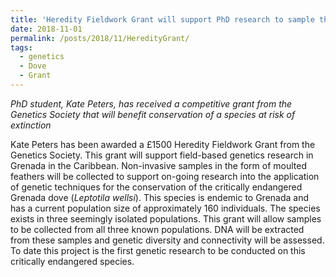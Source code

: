 ```yaml
---
title: 'Heredity Fieldwork Grant will support PhD research to sample the critically endangered Grenada Dove'
date: 2018-11-01
permalink: /posts/2018/11/HeredityGrant/
tags:
  - genetics
  - Dove
  - Grant
---
```


_PhD student, Kate Peters, has received a competitive grant from the Genetics Society that will benefit conservation of a species at risk of extinction_
 
Kate Peters has been awarded a £1500 Heredity Fieldwork Grant from the Genetics Society. This grant will support field-based genetics research in Grenada in the Caribbean. Non-invasive samples in the form of moulted feathers will be collected to support on-going research into the application of genetic techniques for the conservation of the critically endangered Grenada dove (_Leptotila wellsi_). This species is endemic to Grenada and has a current population size of approximately 160 individuals. The species exists in three seemingly isolated populations. This grant will allow samples to be collected from all three known populations. DNA will be extracted from these samples and genetic diversity and connectivity will be assessed. To date this project is the first genetic research to be conducted on this critically endangered species.
